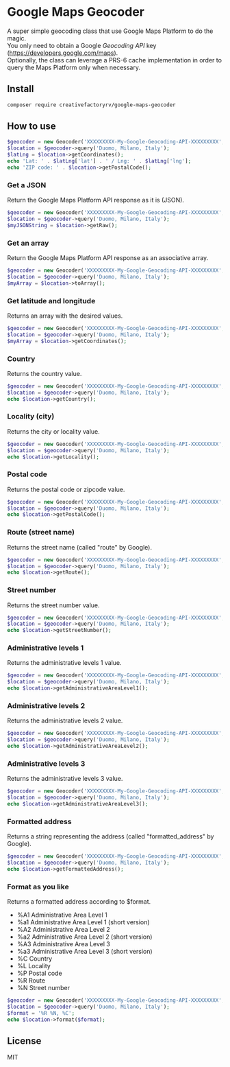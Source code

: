 # Google Maps Geocoder
A super simple geocoding class that use Google Maps Platform to do the magic.  
You only need to obtain a Google *Geocoding API* key (https://developers.google.com/maps).  
Optionally, the class can leverage a PRS-6 cache implementation in order to query the Maps Platform only when necessary.


## Install
```bash
composer require creativefactoryrv/google-maps-geocoder
```

## How to use
```php
$geocoder = new Geocoder('XXXXXXXXX-My-Google-Geocoding-API-XXXXXXXXX', 'en');
$location = $geocoder->query('Duomo, Milano, Italy');
$latLng = $location->getCoordinates();
echo 'Lat: ' . $latLng['lat'] . ' / Lng: ' . $latLng['lng'];
echo 'ZIP code: ' . $location->getPostalCode();
```

### Get a JSON
Return the Google Maps Platform API response as it is (JSON).
```php
$geocoder = new Geocoder('XXXXXXXXX-My-Google-Geocoding-API-XXXXXXXXX', 'en');
$location = $geocoder->query('Duomo, Milano, Italy');
$myJSONString = $location->getRaw();
```

### Get an array
Return the Google Maps Platform API response as an associative array.
```php
$geocoder = new Geocoder('XXXXXXXXX-My-Google-Geocoding-API-XXXXXXXXX', 'en');
$location = $geocoder->query('Duomo, Milano, Italy');
$myArray = $location->toArray();
```

### Get latitude and longitude
Returns an array with the desired values.
```php
$geocoder = new Geocoder('XXXXXXXXX-My-Google-Geocoding-API-XXXXXXXXX', 'en');
$location = $geocoder->query('Duomo, Milano, Italy');
$myArray = $location->getCoordinates();
```

### Country
Returns the country value.
```php
$geocoder = new Geocoder('XXXXXXXXX-My-Google-Geocoding-API-XXXXXXXXX', 'en');
$location = $geocoder->query('Duomo, Milano, Italy');
echo $location->getCountry();
```

### Locality (city)
Returns the city or locality value.
```php
$geocoder = new Geocoder('XXXXXXXXX-My-Google-Geocoding-API-XXXXXXXXX', 'en');
$location = $geocoder->query('Duomo, Milano, Italy');
echo $location->getLocality();
```

### Postal code
Returns the postal code or zipcode value.
```php
$geocoder = new Geocoder('XXXXXXXXX-My-Google-Geocoding-API-XXXXXXXXX', 'en');
$location = $geocoder->query('Duomo, Milano, Italy');
echo $location->getPostalCode();
```

### Route (street name)
Returns the street name (called "route" by Google).
```php
$geocoder = new Geocoder('XXXXXXXXX-My-Google-Geocoding-API-XXXXXXXXX', 'en');
$location = $geocoder->query('Duomo, Milano, Italy');
echo $location->getRoute();
```

### Street number
Returns the street number value.
```php
$geocoder = new Geocoder('XXXXXXXXX-My-Google-Geocoding-API-XXXXXXXXX', 'en');
$location = $geocoder->query('Duomo, Milano, Italy');
echo $location->getStreetNumber();
```

### Administrative levels 1
Returns the administrative levels 1 value.
```php
$geocoder = new Geocoder('XXXXXXXXX-My-Google-Geocoding-API-XXXXXXXXX', 'en');
$location = $geocoder->query('Duomo, Milano, Italy');
echo $location->getAdministrativeAreaLevel1();
```

### Administrative levels 2
Returns the administrative levels 2 value.
```php
$geocoder = new Geocoder('XXXXXXXXX-My-Google-Geocoding-API-XXXXXXXXX', 'en');
$location = $geocoder->query('Duomo, Milano, Italy');
echo $location->getAdministrativeAreaLevel2();
```

### Administrative levels 3
Returns the administrative levels 3 value.
```php
$geocoder = new Geocoder('XXXXXXXXX-My-Google-Geocoding-API-XXXXXXXXX', 'en');
$location = $geocoder->query('Duomo, Milano, Italy');
echo $location->getAdministrativeAreaLevel3();
```

### Formatted address
Returns a string representing the address (called "formatted_address" by Google).
```php
$geocoder = new Geocoder('XXXXXXXXX-My-Google-Geocoding-API-XXXXXXXXX', 'en');
$location = $geocoder->query('Duomo, Milano, Italy');
echo $location->getFormattedAddress();
```

### Format as you like
Returns a formatted address according to $format.
- %A1    Administrative Area Level 1<br>
- %a1    Administrative Area Level 1 (short version)<br>
- %A2    Administrative Area Level 2<br>
- %a2    Administrative Area Level 2 (short version)<br>
- %A3    Administrative Area Level 3<br>
- %a3    Administrative Area Level 3 (short version)<br>
- %C Country
- %L Locality
- %P Postal code
- %R Route
- %N Street number
```php
$geocoder = new Geocoder('XXXXXXXXX-My-Google-Geocoding-API-XXXXXXXXX', 'en');
$location = $geocoder->query('Duomo, Milano, Italy');
$format = '%R %N, %C';
echo $location->format($format);
```

## License
MIT
